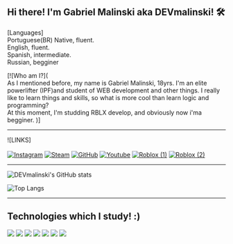 ## Hi there! I'm Gabriel Malinski aka DEVmalinski! 🛠️


[Languages] <br>
Portuguese(BR) Native, fluent. <br>
English, fluent.<br>
Spanish, intermediate.<br>
Russian, begginer<br>


[![Who am I?]( <br>
    As I mentioned before, my name is Gabriel Malinski, 18yrs. I'm an elite powerlifter (IPF)and
student of WEB development and other things. I really like to learn things and skills, so what is more cool than learn logic and programming? <br>
At this moment, I'm studding RBLX develop, and obviously now i'ma begginer.
)]
<hr>

![LINKS] <br> <br>
    [![Instagram](https://img.shields.io/badge/Instagram-E4405F?style=for-the-badge&logo=instagram&logoColor=white)](https://www.instagram.com/mega_malinski/)
    [![Steam](https://img.shields.io/badge/Steam-000000?style=for-the-badge&logo=steam&logoColor=white)](https://steamcommunity.com/id/malinskiwa/)
    [![GitHub](https://img.shields.io/badge/GitHub-100000?style=for-the-badge&logo=github&logoColor=white)](https://github.com/malinskiDEV)
    [![Youtube](https://img.shields.io/badge/YouTube-FF0000?style=for-the-badge&logo=youtube&logoColor=white)](https://www.youtube.com/@malinskigogym/videos)
    [![Roblox (1)]()](https://www.roblox.com/users/558414755/profile)
    [![Roblox (2)]()](https://www.roblox.com/users/1871978/profile)
<hr>

![DEVmalinski's GitHub stats](https://github-readme-stats.vercel.app/api?username=malinskiDEV&show_icons=true&theme=dark)



![Top Langs](https://github-readme-stats.vercel.app/api/top-langs/?username=anuraghazra&layout=compact)
<hr>

## Technologies which I study! :) <br>

<div style="display: inline">
    <img align="center alt="lua" src="https://img.shields.io/badge/Lua-2C2D72?style=for-the-badge&logo=lua&logoColor=white">
    </div>
    <div style="display: inline">
    <img align="center alt="PHP" src="https://img.shields.io/badge/PHP-777BB4?style=for-the-badge&logo=php&logoColor=white">
    </div>
     <div style="display: inline">
    <img align="center alt="JavaScript" src="https://img.shields.io/badge/JavaScript-F7DF1E?style=for-the-badge&logo=javascript&logoColor=black">
    </div>
 <div style="display: inline">
    <img align="center alt="HTML" src="https://img.shields.io/badge/HTML5-E34F26?style=for-the-badge&logo=html5&logoColor=white">
    </div>
    <div style="display: inline">
    <img align="center alt="CSS" src="https://img.shields.io/badge/CSS3-1572B6?style=for-the-badge&logo=css3&logoColor=white">
    </div>
    <div style="display: inline"> 
    <img align="center alt="C++" src="https://img.shields.io/badge/C%2B%2B-00599C?style=for-the-badge&logo=c%2B%2B&logoColor=white">
    </div>
<div style="display: inline">
    <img align="center alt="SQL" src="    https://img.shields.io/badge/MySQL-00000F?style=for-the-badge&logo=mysql&logoColor=white">
    </div>

